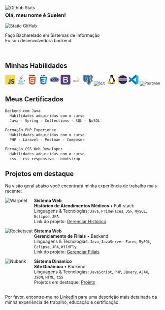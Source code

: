 <img align="left" src="https://github-readme-streak-stats.herokuapp.com/?user=suelenmedinape&theme=true&title_color=783c00&text_color=af552e&icon_color=783c00&bg_color=f8efd4&cache_seconds=2300" alt="Github Stats"/>

### Olá, meu nome é Suelen!

<img src="https://img.shields.io/static/v1?label=Overview&message=suelenmedinape&color=f8efd4&style=for-the-badge&logo=GitHub" alt="Static GitHub">

<p>Faço Bacharelado em Sistemas de Informação<br/> Eu sou desenvolvedora backend</p>  

<br/>
  
## Minhas Habilidades

<code><img height="32" src="https://raw.githubusercontent.com/github/explore/80688e429a7d4ef2fca1e82350fe8e3517d3494d/topics/javascript/javascript.png" alt="Javascript"/></code>
<code><img height="32" src="https://raw.githubusercontent.com/devicons/devicon/master/icons/java/java-original.svg" alt="Java"/></code>
<code><img height="32" src="https://raw.githubusercontent.com/github/explore/80688e429a7d4ef2fca1e82350fe8e3517d3494d/topics/html/html.png" alt="HTML5"/></code>
<code><img height="32" src="https://raw.githubusercontent.com/github/explore/80688e429a7d4ef2fca1e82350fe8e3517d3494d/topics/css/css.png" alt="CSS"/></code>
<code><img height="32" src="https://raw.githubusercontent.com/github/explore/80688e429a7d4ef2fca1e82350fe8e3517d3494d/topics/php/php.png" alt="PHP"/></code>
<code><img height="32" src="https://raw.githubusercontent.com/github/explore/80688e429a7d4ef2fca1e82350fe8e3517d3494d/topics/bootstrap/bootstrap.png" alt="Bootstrap"/></code>
<code><img height="32" src="https://raw.githubusercontent.com/github/explore/80688e429a7d4ef2fca1e82350fe8e3517d3494d/topics/mysql/mysql.png" alt="MySQL"/></code>
<code><img height="32" src="https://raw.githubusercontent.com/github/explore/80688e429a7d4ef2fca1e82350fe8e3517d3494d/topics/postgresql/postgresql.png" alt="PostegreSQL"/></code>
<code><img height="32" src="https://www.vectorlogo.zone/logos/git-scm/git-scm-icon.svg" alt="Git"/></code>
<code><img height="32" src="https://raw.githubusercontent.com/devicons/devicon/master/icons/linux/linux-original.svg" alt="Linux"/></code>
<code><img height="32" src="https://raw.githubusercontent.com/devicons/devicon/master/icons/eclipse/eclipse-original.svg" alt="Eclipse"/></code>
<code><img height="32" src="https://raw.githubusercontent.com/devicons/devicon/master/icons/vscode/vscode-original.svg" alt="VS Code"/></code>
<code><img height="32" src="https://www.vectorlogo.zone/logos/getpostman/getpostman-icon.svg" alt="Postman"/></code>

## Meus Certificados 
```
Backend com Java 
  Habilidades adquiridas com o curso
  Java - Spring - Collections - SQL - NoSQL
```
```
Formação PHP Experience   
  Habilidades adquiridas com o curso
  PHP - Laravel - Postman - Composer
```
```
Formação CSS Web Developer  
  Habilidades adquiridas com o curso
  css - css responsivo - bootstrap
``` 

## Projetos em destaque

Na visão geral abaixo você encontrará minha experiência de trabalho mais recente:

[<img align="left" height="94px" width="94px" alt="Warpnet" src="https://media.istockphoto.com/id/1319031310/pt/foto/doctor-writing-a-medical-prescription.jpg?s=2048x2048&w=is&k=20&c=QYA3MG66k6bTSGUY3QTJq1vWnR_3eCNl2qGajHWqu00="/>](https://www.spacex.com/)

**Sistema Web** \
**Histórico de Atendimentos Médicos** • Full-stack \
Linguagens & Tecnologias: `Java`, `PrimeFaces`, `JSF`, `MySQL`, `Eclipse`, `JPA`\
Link do projeto: [Gerenciar Histórico](https://github.com/suelenmedinape/projeto-JSF-gerenciar-historico)
<br/>

[<img align="left" height="94px" width="94px" alt="Rocketseat" src="https://media.istockphoto.com/id/517374252/pt/foto/edif%C3%ADcio-de-escrit%C3%B3rios-de-neg%C3%B3cios-em-londres-inglaterra.jpg?s=612x612&w=is&k=20&c=6A2RhVRA8tTw90_Thm59MlwKyRJYEIK_9MZ7FIIM0PE="/>](https://rocketseat.com.br/)

**Sistema Web** \
**Gerenciamento de Filiais** • Backend \
Linguagens & Tecnologias: `Java`, `JavaServer Faces`, `MySQL`, `Eclipse`, `JPA`, `WildFly`\
Link do projeto: [Gerenciar Filiais](https://github.com/suelenmedinape/projeto-JSF)
<br/>

[<img align="left" height="94px" width="94px" alt="Nubank" src="https://media.istockphoto.com/id/1136302538/pt/vetorial/thunder-electricity-power-icon.jpg?s=612x612&w=is&k=20&c=G3stlUMj3Oru20RLAl6EeRYIP8J90wtb6JYYdHIRUqI="/>](https://nubank.com.br/)

**Sistema Dinamico** \
**Site Dinámico** • Backend \
Linguagens & Tecnologias: `JavaScript`, `PHP`, `JQuery`, `AJAX`, `JSON`, `HTML`, `CSS` \
Projetos em destaque: [Projeto](https://github.com/suelenmedinape/dinamyc-project)
<br/>
<br/>

Por favor, encontre-me no [LinkedIn](https://www.linkedin.com/in/suelen-medina-aa57872a3/) para uma descrição mais detalhada da minha experiência de trabalho, educação e certificação.
